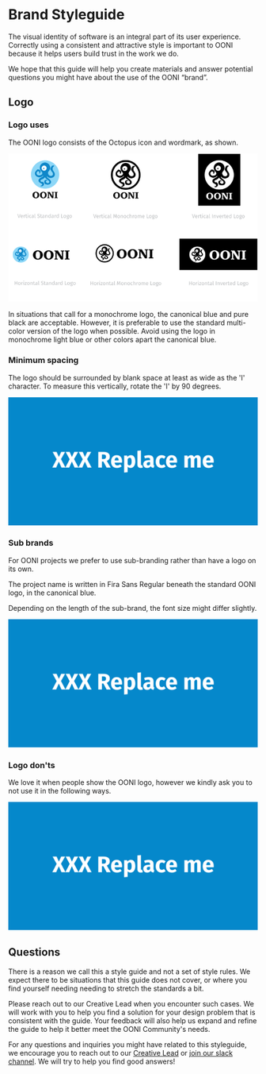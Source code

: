 # Brand Styleguide

The visual identity of software is an integral part of its user experience.
Correctly using a consistent and attractive style is important to OONI
because it helps users build trust in the work we do.

We hope that this guide will help you create materials and answer
potential questions you might have about the use of the OONI “brand”.

## Logo


### Logo uses

The OONI logo consists of the Octopus icon and wordmark, as shown.

![OONI Logo uses](/static/images/ooni-logo-uses.svg)

In situations that call for a monochrome logo, the canonical blue and pure
black are acceptable. However, it is preferable to use the standard multi-color
version of the logo when possible. Avoid using the logo in monochrome light
blue or other colors apart the canonical blue.

### Minimum spacing

The logo should be surrounded by blank space at least as wide as the 'I'
character. To measure this vertically, rotate the 'I' by 90 degrees.

![OONI Logo spacing](/static/images/XXX.svg)

### Sub brands

For OONI projects we prefer to use sub-branding rather than have a logo on its
own.

The project name is written in Fira Sans Regular beneath the standard OONI
logo, in the canonical blue.

Depending on the length of the sub-brand, the font size might differ slightly.

![OONI Sub-brands](/static/images/XXX.svg)


### Logo don'ts

We love it when people show the OONI logo, however we kindly ask you to not use
it in the following ways.

![OONI Logo don'ts](/static/images/XXX.svg)

## Questions

There is a reason we call this a style guide and not a set of style rules. We
expect there to be situations that this guide does not cover, or where you find
yourself needing needing to stretch the standards a bit.

Please reach out to our Creative Lead when you encounter such cases. We
will work with you to help you find a solution for your design problem that
is consistent with the guide. Your feedback will also help us expand and
refine the guide to help it better meet the OONI Community's needs.

For any questions and inquiries you might have related to this styleguide,
we encourage you to reach out to our [Creative
Lead](mailto:contact@openobservatory.org) or [join our slack
channel](https://slack.openobservatory.org).
We will try to help you find good answers!
